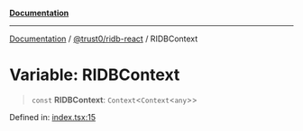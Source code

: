 [**Documentation**](../../../README.md)

***

[Documentation](../../../README.md) / [@trust0/ridb-react](../README.md) / RIDBContext

# Variable: RIDBContext

> `const` **RIDBContext**: `Context`\<`Context`\<`any`\>\>

Defined in: [index.tsx:15](https://github.com/trust0-project/RIDB/blob/602ba5be0c26a543e979344cf0da5288a98fa66c/packages/ridb-react/src/index.tsx#L15)
